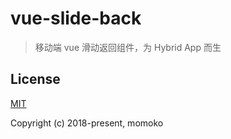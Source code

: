 # vue-slide-back

> 移动端 vue 滑动返回组件，为 Hybrid App 而生


## License

[MIT](http://opensource.org/licenses/MIT)

Copyright (c) 2018-present, momoko
